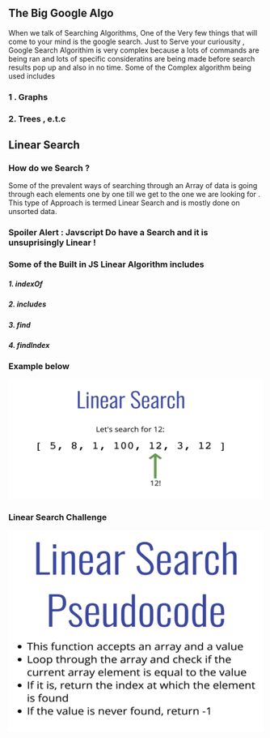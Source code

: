 ## The Big Google Algo

When we talk of Searching Algorithms, One of the Very few things that will come to your mind is the google search. Just to Serve your curiousity , Google Search Algorithim is very complex because a lots of commands are being ran and lots of specific consideratins are being made before search results pop up and also in no time. Some of the Complex algorithm being used includes

### 1 . Graphs

### 2. Trees , e.t.c

## Linear Search

### How do we Search ?

Some of the prevalent ways of searching through an Array of data is going through each elements one by one till we get to the one we are looking for .
This type of Approach is termed Linear Search and is mostly done on unsorted data.

### Spoiler Alert : Javscript Do have a Search and it is unsuprisingly Linear !

### Some of the Built in JS Linear Algorithm includes

##### 1. indexOf

##### 2. includes

##### 3. find

##### 4. findIndex

### Example below

![My Image](../images/linear-search.png)

### Linear Search Challenge

![My Image](../images/linear-search-challenge.png)
